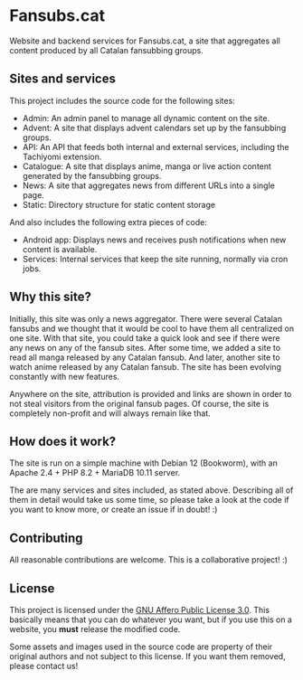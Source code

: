 # Fansubs.cat

Website and backend services for Fansubs.cat, a site that aggregates all content produced by all Catalan fansubbing groups.

## Sites and services

This project includes the source code for the following sites:
- Admin: An admin panel to manage all dynamic content on the site.
- Advent: A site that displays advent calendars set up by the fansubbing groups.
- API: An API that feeds both internal and external services, including the Tachiyomi extension.
- Catalogue: A site that displays anime, manga or live action content generated by the fansubbing groups.
- News: A site that aggregates news from different URLs into a single page.
- Static: Directory structure for static content storage

And also includes the following extra pieces of code:
- Android app: Displays news and receives push notifications when new content is available.
- Services: Internal services that keep the site running, normally via cron jobs.

## Why this site?

Initially, this site was only a news aggregator. There were several Catalan fansubs and we thought that it would be cool to have them all centralized on one site. With that site, you could take a quick look and see if there were any news on any of the fansub sites. After some time, we added a site to read all manga released by any Catalan fansub. And later, another site to watch anime released by any Catalan fansub. The site has been evolving constantly with new features.

Anywhere on the site, attribution is provided and links are shown in order to not steal visitors from the original fansub pages. Of course, the site is completely non-profit and will always remain like that.

## How does it work?

The site is run on a simple machine with Debian 12 (Bookworm), with an Apache 2.4 + PHP 8.2 + MariaDB 10.11 server.

The are many services and sites included, as stated above. Describing all of them in detail would take us some time, so please take a look at the code if you want to know more, or create an issue if in doubt! :)

## Contributing

All reasonable contributions are welcome. This is a collaborative project! :)

## License

This project is licensed under the [GNU Affero Public License 3.0](https://github.com/fansubscat/Fansubs.cat/blob/master/LICENSE). This basically means that you can do whatever you want, but if you use this on a website, you **must** release the modified code.

Some assets and images used in the source code are property of their original authors and not subject to this license. If you want them removed, please contact us!
